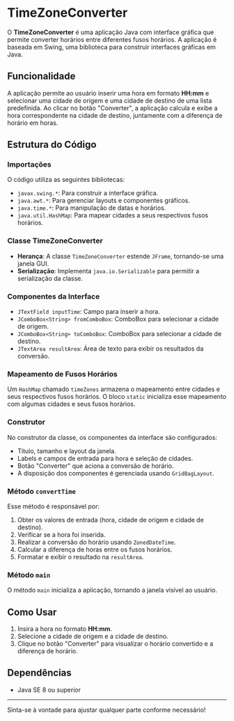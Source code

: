 
# TimeZoneConverter

O **TimeZoneConverter** é uma aplicação Java com interface gráfica que permite converter horários entre diferentes fusos horários. A aplicação é baseada em Swing, uma biblioteca para construir interfaces gráficas em Java.

## Funcionalidade

A aplicação permite ao usuário inserir uma hora em formato **HH:mm** e selecionar uma cidade de origem e uma cidade de destino de uma lista predefinida. Ao clicar no botão "Converter", a aplicação calcula e exibe a hora correspondente na cidade de destino, juntamente com a diferença de horário em horas.

## Estrutura do Código

### Importações

O código utiliza as seguintes bibliotecas:

- `javax.swing.*`: Para construir a interface gráfica.
- `java.awt.*`: Para gerenciar layouts e componentes gráficos.
- `java.time.*`: Para manipulação de datas e horários.
- `java.util.HashMap`: Para mapear cidades a seus respectivos fusos horários.

### Classe TimeZoneConverter

- **Herança**: A classe `TimeZoneConverter` estende `JFrame`, tornando-se uma janela GUI.
- **Serialização**: Implementa `java.io.Serializable` para permitir a serialização da classe.

### Componentes da Interface

- `JTextField inputTime`: Campo para inserir a hora.
- `JComboBox<String> fromComboBox`: ComboBox para selecionar a cidade de origem.
- `JComboBox<String> toComboBox`: ComboBox para selecionar a cidade de destino.
- `JTextArea resultArea`: Área de texto para exibir os resultados da conversão.

### Mapeamento de Fusos Horários

Um `HashMap` chamado `timeZones` armazena o mapeamento entre cidades e seus respectivos fusos horários. O bloco `static` inicializa esse mapeamento com algumas cidades e seus fusos horários.

### Construtor

No construtor da classe, os componentes da interface são configurados:

- Título, tamanho e layout da janela.
- Labels e campos de entrada para hora e seleção de cidades.
- Botão "Converter" que aciona a conversão de horário.
- A disposição dos componentes é gerenciada usando `GridBagLayout`.

### Método `convertTime`

Esse método é responsável por:

1. Obter os valores de entrada (hora, cidade de origem e cidade de destino).
2. Verificar se a hora foi inserida.
3. Realizar a conversão do horário usando `ZonedDateTime`.
4. Calcular a diferença de horas entre os fusos horários.
5. Formatar e exibir o resultado na `resultArea`.

### Método `main`

O método `main` inicializa a aplicação, tornando a janela visível ao usuário.

## Como Usar

1. Insira a hora no formato **HH:mm**.
2. Selecione a cidade de origem e a cidade de destino.
3. Clique no botão "Converter" para visualizar o horário convertido e a diferença de horário.

## Dependências

- Java SE 8 ou superior

---

Sinta-se à vontade para ajustar qualquer parte conforme necessário!
